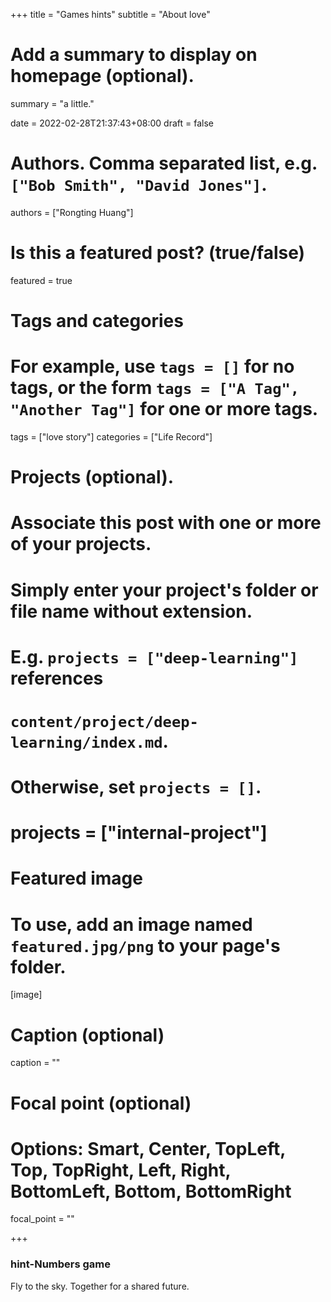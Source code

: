 +++
title = "Games hints"
subtitle = "About love"

# Add a summary to display on homepage (optional).
summary = "a little."

date = 2022-02-28T21:37:43+08:00
draft = false

# Authors. Comma separated list, e.g. `["Bob Smith", "David Jones"]`.
authors = ["Rongting Huang"]

# Is this a featured post? (true/false)
featured = true

# Tags and categories
# For example, use `tags = []` for no tags, or the form `tags = ["A Tag", "Another Tag"]` for one or more tags.
 tags = ["love story"]
 categories = ["Life Record"]

# Projects (optional).
#   Associate this post with one or more of your projects.
#   Simply enter your project's folder or file name without extension.
#   E.g. `projects = ["deep-learning"]` references 
#   `content/project/deep-learning/index.md`.
#   Otherwise, set `projects = []`.
# projects = ["internal-project"]

# Featured image
# To use, add an image named `featured.jpg/png` to your page's folder. 
[image]
  # Caption (optional)
  caption = ""

  # Focal point (optional)
  # Options: Smart, Center, TopLeft, Top, TopRight, Left, Right, BottomLeft, Bottom, BottomRight
  focal_point = ""

+++

### hint-Numbers game
Fly to the sky.
Together for a shared future.

